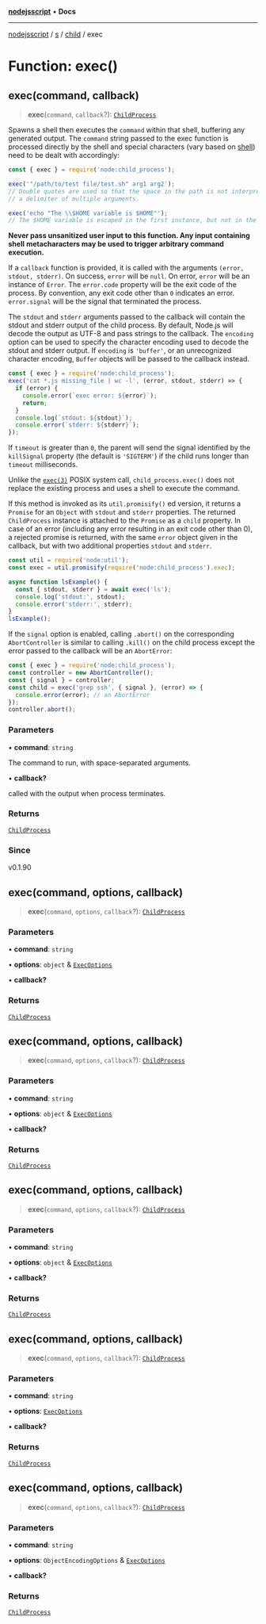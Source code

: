 [**nodejsscript**](../../../../../README.md) • **Docs**

***

[nodejsscript](../../../../../README.md) / [s](../../../README.md) / [child](../README.md) / exec

# Function: exec()

## exec(command, callback)

> **exec**(`command`, `callback`?): [`ChildProcess`](../classes/ChildProcess.md)

Spawns a shell then executes the `command` within that shell, buffering any
generated output. The `command` string passed to the exec function is processed
directly by the shell and special characters (vary based on [shell](https://en.wikipedia.org/wiki/List_of_command-line_interpreters))
need to be dealt with accordingly:

```js
const { exec } = require('node:child_process');

exec('"/path/to/test file/test.sh" arg1 arg2');
// Double quotes are used so that the space in the path is not interpreted as
// a delimiter of multiple arguments.

exec('echo "The \\$HOME variable is $HOME"');
// The $HOME variable is escaped in the first instance, but not in the second.
```

**Never pass unsanitized user input to this function. Any input containing shell**
**metacharacters may be used to trigger arbitrary command execution.**

If a `callback` function is provided, it is called with the arguments `(error, stdout, stderr)`. On success, `error` will be `null`. On error, `error` will be an instance of `Error`. The
`error.code` property will be
the exit code of the process. By convention, any exit code other than `0` indicates an error. `error.signal` will be the signal that terminated the
process.

The `stdout` and `stderr` arguments passed to the callback will contain the
stdout and stderr output of the child process. By default, Node.js will decode
the output as UTF-8 and pass strings to the callback. The `encoding` option
can be used to specify the character encoding used to decode the stdout and
stderr output. If `encoding` is `'buffer'`, or an unrecognized character
encoding, `Buffer` objects will be passed to the callback instead.

```js
const { exec } = require('node:child_process');
exec('cat *.js missing_file | wc -l', (error, stdout, stderr) => {
  if (error) {
    console.error(`exec error: ${error}`);
    return;
  }
  console.log(`stdout: ${stdout}`);
  console.error(`stderr: ${stderr}`);
});
```

If `timeout` is greater than `0`, the parent will send the signal
identified by the `killSignal` property (the default is `'SIGTERM'`) if the
child runs longer than `timeout` milliseconds.

Unlike the [`exec(3)`](http://man7.org/linux/man-pages/man3/exec.3.html) POSIX system call, `child_process.exec()` does not replace
the existing process and uses a shell to execute the command.

If this method is invoked as its `util.promisify()` ed version, it returns
a `Promise` for an `Object` with `stdout` and `stderr` properties. The returned `ChildProcess` instance is attached to the `Promise` as a `child` property. In
case of an error (including any error resulting in an exit code other than 0), a
rejected promise is returned, with the same `error` object given in the
callback, but with two additional properties `stdout` and `stderr`.

```js
const util = require('node:util');
const exec = util.promisify(require('node:child_process').exec);

async function lsExample() {
  const { stdout, stderr } = await exec('ls');
  console.log('stdout:', stdout);
  console.error('stderr:', stderr);
}
lsExample();
```

If the `signal` option is enabled, calling `.abort()` on the corresponding `AbortController` is similar to calling `.kill()` on the child process except
the error passed to the callback will be an `AbortError`:

```js
const { exec } = require('node:child_process');
const controller = new AbortController();
const { signal } = controller;
const child = exec('grep ssh', { signal }, (error) => {
  console.error(error); // an AbortError
});
controller.abort();
```

### Parameters

• **command**: `string`

The command to run, with space-separated arguments.

• **callback?**

called with the output when process terminates.

### Returns

[`ChildProcess`](../classes/ChildProcess.md)

### Since

v0.1.90

## exec(command, options, callback)

> **exec**(`command`, `options`, `callback`?): [`ChildProcess`](../classes/ChildProcess.md)

### Parameters

• **command**: `string`

• **options**: `object` & [`ExecOptions`](../interfaces/ExecOptions.md)

• **callback?**

### Returns

[`ChildProcess`](../classes/ChildProcess.md)

## exec(command, options, callback)

> **exec**(`command`, `options`, `callback`?): [`ChildProcess`](../classes/ChildProcess.md)

### Parameters

• **command**: `string`

• **options**: `object` & [`ExecOptions`](../interfaces/ExecOptions.md)

• **callback?**

### Returns

[`ChildProcess`](../classes/ChildProcess.md)

## exec(command, options, callback)

> **exec**(`command`, `options`, `callback`?): [`ChildProcess`](../classes/ChildProcess.md)

### Parameters

• **command**: `string`

• **options**: `object` & [`ExecOptions`](../interfaces/ExecOptions.md)

• **callback?**

### Returns

[`ChildProcess`](../classes/ChildProcess.md)

## exec(command, options, callback)

> **exec**(`command`, `options`, `callback`?): [`ChildProcess`](../classes/ChildProcess.md)

### Parameters

• **command**: `string`

• **options**: [`ExecOptions`](../interfaces/ExecOptions.md)

• **callback?**

### Returns

[`ChildProcess`](../classes/ChildProcess.md)

## exec(command, options, callback)

> **exec**(`command`, `options`, `callback`?): [`ChildProcess`](../classes/ChildProcess.md)

### Parameters

• **command**: `string`

• **options**: `ObjectEncodingOptions` & [`ExecOptions`](../interfaces/ExecOptions.md)

• **callback?**

### Returns

[`ChildProcess`](../classes/ChildProcess.md)
